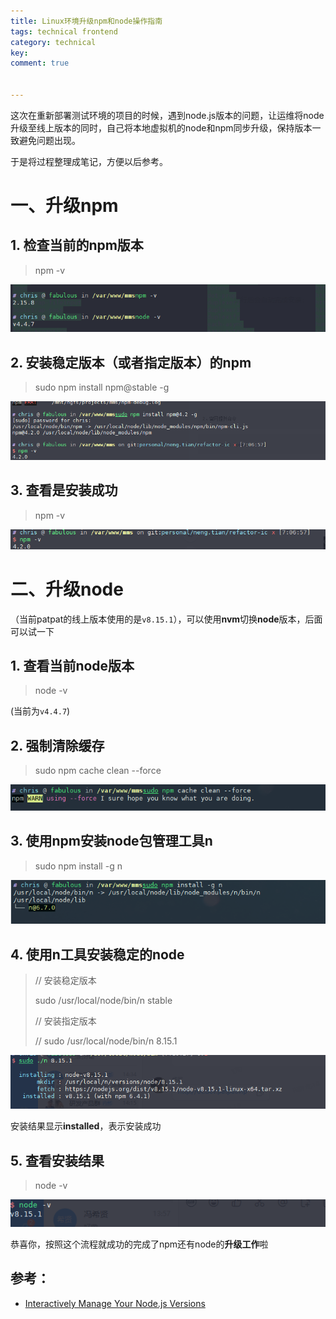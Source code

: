 ```yaml
---
title: Linux环境升级npm和node操作指南
tags: technical frontend
category: technical
key: 
comment: true


---
```


这次在重新部署测试环境的项目的时候，遇到node.js版本的问题，让运维将node升级至线上版本的同时，自己将本地虚拟机的node和npm同步升级，保持版本一致避免问题出现。

于是将过程整理成笔记，方便以后参考。

<!--more-->

# 一、升级npm



## 1. 检查当前的npm版本

>  npm -v

![img](/assets/screenshots/update-npm-node/11.png)



## 2. 安装稳定版本（或者指定版本）的npm

> sudo npm install npm@stable -g

![img](/assets/screenshots/update-npm-node/12.png)

## 3. 查看是安装成功

> npm -v

![img](/assets/screenshots/update-npm-node/13.png)

# 二、升级node

（当前patpat的线上版本使用的是`v8.15.1`），可以使用**nvm**切换**node**版本，后面可以试一下

## 1. 查看当前node版本

> node -v

(当前为`v4.4.7`)

## 2. 强制清除缓存

> sudo npm cache clean --force

![img](/assets/screenshots/update-npm-node/21.png)

## 3. 使用npm安装node包管理工具n

> sudo npm install -g n

![img](/assets/screenshots/update-npm-node/22.png)

## 4. 使用n工具安装稳定的node

> // 安装稳定版本 
>
> sudo /usr/local/node/bin/n stable
>
> 
>
> // 安装指定版本 
>
> // sudo /usr/local/node/bin/n 8.15.1

![img](/assets/screenshots/update-npm-node/23.png)

安装结果显示**installed**，表示安装成功

## 5. 查看安装结果

> node -v

![img](/assets/screenshots/update-npm-node/24.png)

恭喜你，按照这个流程就成功的完成了npm还有node的**升级工作**啦



## 参考：

- [Interactively Manage Your Node.js Versions](https://www.npmjs.com/package/n)

